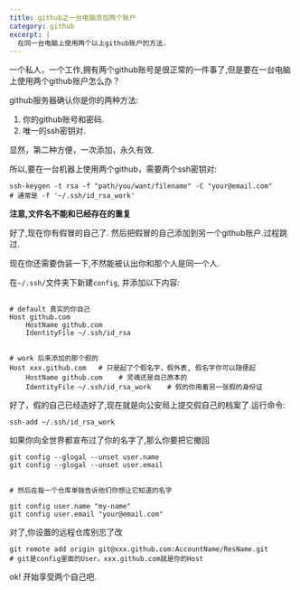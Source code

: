```yaml
---
title: github之一台电脑添加两个账户
category: github
excerpt: |
  在同一台电脑上使用两个以上github账户的方法.
---
```



一个私人，一个工作,拥有两个github账号是很正常的一件事了,但是要在一台电脑上使用两个github账户怎么办？

github服务器确认你是你的两种方法:
1. 你的github账号和密码.
2. 唯一的ssh密钥对.

显然，第二种方便，一次添加，永久有效.

所以,要在一台机器上使用两个github，需要两个ssh密钥对:

```ssh
ssh-keygen -t rsa -f "path/you/want/filename" -C "your@email.com"
# 通常是 -f '~/.ssh/id_rsa_work'
```

**注意,文件名不能和已经存在的重复**


好了,现在你有假冒的自己了. 然后把假冒的自己添加到另一个github账户.过程跳过.

现在你还需要伪装一下,不然能被认出你和那个人是同一个人.

在`~/.ssh/`文件夹下新建`config`, 并添加以下内容:

```ssh

# default 真实的你自己
Host github.com
    HostName github.com
    IdentityFile ~/.ssh/id_rsa


# work 后来添加的那个假的
Host xxx.github.com   # 只是起了个假名字，假外表, 假名字你可以随便起
    HostName github.com    # 灵魂还是自己原本的
    IdentityFile ~/.ssh/id_rsa_work    # 假的你用着另一张假的身份证
```

好了，假的自己已经造好了,现在就是向公安局上提交假自己的档案了.运行命令:

```shell
ssh-add ~/.ssh/id_rsa_work
```


如果你向全世界都宣布过了你的名字了,那么你要把它撤回

```git
git config --glogal --unset user.name
git config --glogal --unset user.email


# 然后在每一个仓库单独告诉他们你想让它知道的名字

git config user.name "my-name"
git config user.email "your@email.com"
```

对了,你设置的远程仓库别忘了改

```git
git remote add origin git@xxx.github.com:AccountName/ResName.git
# git是config里面的User，xxx.github.com就是你的Host
```

ok! 开始享受两个自己吧.
